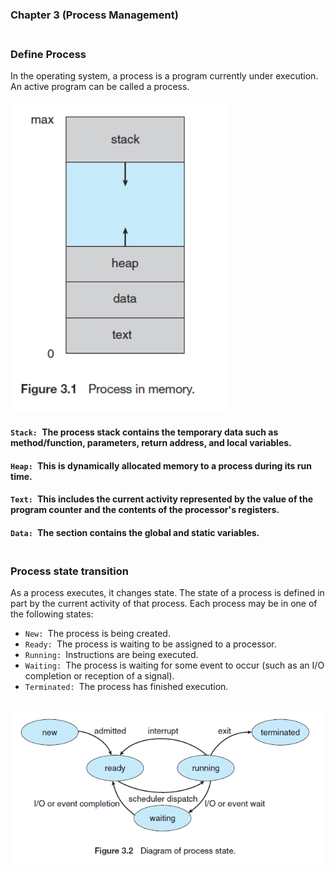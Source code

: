 ### Chapter 3 (Process Management)

### **<br/>Define Process**
In the operating system, a process is a program currently under execution. An active program can be called a process.<br/><br/>
<img src ="./Capture1.PNG" width = "350"/>
<br/>
#### `Stack: `The process stack contains the temporary data such as method/function, parameters, return address, and local variables.<br/>
#### `Heap: `This is dynamically allocated memory to a process during its run time.<br/>
#### `Text: `This includes the current activity represented by the value of the program counter and the contents of the processor's registers.<br/>
#### `Data: `The section contains the global and static variables.<br/>

### **<br/>Process state transition**
As a process executes, it changes state. The state of a process is defined in part by the current activity of that process. Each process may be in one of the following states:<br/>
- `New: `The process is being created.
- `Ready: `The process is waiting to be assigned to a processor.
- `Running: `Instructions are being executed.
- `Waiting: `The process is waiting for some event to occur (such as an I/O completion or reception of a signal).
- `Terminated: `The process has finished execution.
<br/>
<img src ="./Capture2.PNG" width = "500"/>




